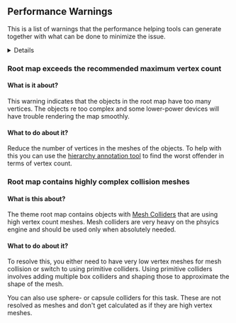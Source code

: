 ﻿## Performance Warnings

This is a list of warnings that the performance helping tools can generate together with what can be done to minimize the issue.

<details>
<summary>Details</summary>

- [Root map exceeds the recommended maximum vertex count](#root-map-exceeds-the-recommended-maximum-vertex-count)
- [Root map contains highly complex collision meshes](#root-map-contains-highly-complex-collision-meshes)

</details>

### Root map exceeds the recommended maximum vertex count

#### What is it about?

This warning indicates that the objects in the root map have too many vertices.
The objects re too complex and some lower-power devices will have trouble rendering the map smoothly.

#### What to do about it?

Reduce the number of vertices in the meshes of the objects.
To help with this you can use the [hierarchy annotation tool](PerformanceTools.md#hierarchy-annotation) to find the worst offender in terms of vertex count.

### Root map contains highly complex collision meshes

#### What is this about?

The theme root map contains objects with [Mesh Colliders](https://docs.unity3d.com/Manual/class-MeshCollider.html) that are using high vertex count meshes.
Mesh colliders are very heavy on the phsyics engine and should be used only when absolutely needed.

#### What to do about it?

To resolve this, you either need to have very low vertex meshes for mesh collision or switch to using primitive colliders.
Using primitive colliders involves adding multiple box colliders and shaping those to approximate the shape of the mesh.

You can also use sphere- or capsule colliders for this task.
These are not resolved as meshes and don't get calculated as if they are high vertex meshes.  
